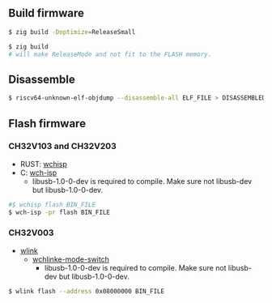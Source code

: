 ## Build firmware

```bash
$ zig build -Doptimize=ReleaseSmall

$ zig build
# will make ReleaseMode and not fit to the FLASH memory.
```

## Disassemble

```bash
$ riscv64-unknown-elf-objdump --disassemble-all ELF_FILE > DISASSEMBLED_FILE
```

## Flash firmware

### CH32V103 and CH32V203

- RUST: [wchisp](https://github.com/ch32-rs/wchisp)
- C: [wch-isp](https://github.com/jmaselbas/wch-isp)
  - libusb-1.0-0-dev is required to compile. Make sure not libusb-dev but libusb-1.0-0-dev.

```bash
#$ wchisp flash BIN_FILE
$ wch-isp -pr flash BIN_FILE
```

### CH32V003

- [wlink](https://github.com/ch32-rs/wlink)
  - [wchlinke-mode-switch](https://github.com/74th/wchlinke-mode-switch)
    - libusb-1.0-0-dev is required to compile. Make sure not libusb-dev but libusb-1.0-0-dev.

```bash
$ wlink flash --address 0x08000000 BIN_FILE
```
